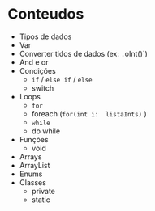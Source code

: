 # Conteudos

* Tipos de dados
* Var
* Converter tidos de dados (ex: `.`oInt()`)
* And e or
* Condições
  * `if` / `else if` / `else`
  * switch
* Loops
  * `for`
  * foreach (`for(int i:  listaInts)` )
  * `while`
  * do while
* Funções
  * void 
* Arrays
* ArrayList
* Enums
* Classes
  * private 
  * static  
